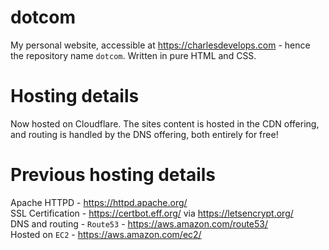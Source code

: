 # dotcom
My personal website, accessible at https://charlesdevelops.com - hence the repository name `dotcom`. Written in pure HTML and CSS.

# Hosting details
Now hosted on Cloudflare. The sites content is hosted in the CDN offering, and routing is handled by the DNS offering, both entirely for free!  

# Previous hosting details  
Apache HTTPD - https://httpd.apache.org/  
SSL Certification - https://certbot.eff.org/ via https://letsencrypt.org/  
DNS and routing - `Route53` - https://aws.amazon.com/route53/  
Hosted on `EC2` - https://aws.amazon.com/ec2/  
